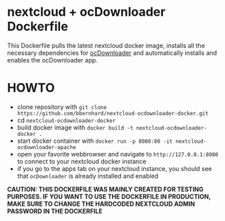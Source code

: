# nextcloud + ocDownloader Dockerfile

This Dockerfile pulls the latest nextcloud docker image, installs all the necessary dependencies for [ocDownloader](https://github.com/e-alfred/ocdownloader) and automatically installs
and enables the ocDownloader app. 

# HOWTO

* clone repository with `git clone https://github.com/bbernhard/nextcloud-ocdownloader-docker.git`
* cd `nextcloud-ocdownloader-docker`
* build docker image with `docker build -t nextcloud-ocdownloader-docker .`
* start docker container with `docker run -p 8080:80 -it nextcloud-ocdownloader-apache`
* open your favorite webbrowser and navigate to `http://127.0.0.1:8080` to connect to your nextcloud docker instance
* if you go to the apps tab on your nextcloud instance, you should see that `ocDownloader` is already installed and enabled

**CAUTION: THIS DOCKERFILE WAS MAINLY CREATED FOR TESTING PURPOSES. IF YOU WANT TO USE THE DOCKERFILE IN PRODUCTION, MAKE SURE TO CHANGE THE HARDCODED NEXTCLOUD ADMIN PASSWORD IN THE DOCKERFILE** 
